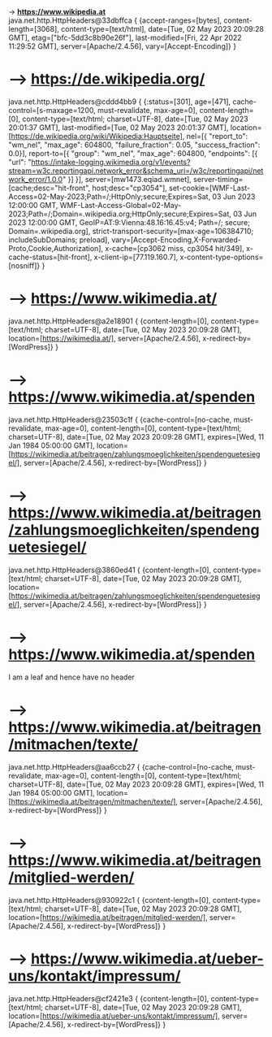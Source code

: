  -> **https://www.wikipedia.at** <br>
java.net.http.HttpHeaders@33dbffca { {accept-ranges=[bytes], content-length=[3068], content-type=[text/html], date=[Tue, 02 May 2023 20:09:28 GMT], etag=["bfc-5dd3c8b90e26f"], last-modified=[Fri, 22 Apr 2022 11:29:52 GMT], server=[Apache/2.4.56], vary=[Accept-Encoding]} }
# --> **https://de.wikipedia.org/** <br>
java.net.http.HttpHeaders@cddd4bb9 { {:status=[301], age=[471], cache-control=[s-maxage=1200, must-revalidate, max-age=0], content-length=[0], content-type=[text/html; charset=UTF-8], date=[Tue, 02 May 2023 20:01:37 GMT], last-modified=[Tue, 02 May 2023 20:01:37 GMT], location=[https://de.wikipedia.org/wiki/Wikipedia:Hauptseite], nel=[{ "report_to": "wm_nel", "max_age": 604800, "failure_fraction": 0.05, "success_fraction": 0.0}], report-to=[{ "group": "wm_nel", "max_age": 604800, "endpoints": [{ "url": "https://intake-logging.wikimedia.org/v1/events?stream=w3c.reportingapi.network_error&schema_uri=/w3c/reportingapi/network_error/1.0.0" }] }], server=[mw1473.eqiad.wmnet], server-timing=[cache;desc="hit-front", host;desc="cp3054"], set-cookie=[WMF-Last-Access=02-May-2023;Path=/;HttpOnly;secure;Expires=Sat, 03 Jun 2023 12:00:00 GMT, WMF-Last-Access-Global=02-May-2023;Path=/;Domain=.wikipedia.org;HttpOnly;secure;Expires=Sat, 03 Jun 2023 12:00:00 GMT, GeoIP=AT:9:Vienna:48.16:16.45:v4; Path=/; secure; Domain=.wikipedia.org], strict-transport-security=[max-age=106384710; includeSubDomains; preload], vary=[Accept-Encoding,X-Forwarded-Proto,Cookie,Authorization], x-cache=[cp3062 miss, cp3054 hit/349], x-cache-status=[hit-front], x-client-ip=[77.119.160.7], x-content-type-options=[nosniff]} }
# --> **https://www.wikimedia.at/** <br>
java.net.http.HttpHeaders@a2e18901 { {content-length=[0], content-type=[text/html; charset=UTF-8], date=[Tue, 02 May 2023 20:09:28 GMT], location=[https://wikimedia.at/], server=[Apache/2.4.56], x-redirect-by=[WordPress]} }
# --> **https://www.wikimedia.at/spenden** <br>
java.net.http.HttpHeaders@23503c1f { {cache-control=[no-cache, must-revalidate, max-age=0], content-length=[0], content-type=[text/html; charset=UTF-8], date=[Tue, 02 May 2023 20:09:28 GMT], expires=[Wed, 11 Jan 1984 05:00:00 GMT], location=[https://wikimedia.at/beitragen/zahlungsmoeglichkeiten/spendenguetesiegel/], server=[Apache/2.4.56], x-redirect-by=[WordPress]} }
# --> **https://www.wikimedia.at/beitragen/zahlungsmoeglichkeiten/spendenguetesiegel/** <br>
java.net.http.HttpHeaders@3860ed41 { {content-length=[0], content-type=[text/html; charset=UTF-8], date=[Tue, 02 May 2023 20:09:28 GMT], location=[https://wikimedia.at/beitragen/zahlungsmoeglichkeiten/spendenguetesiegel/], server=[Apache/2.4.56], x-redirect-by=[WordPress]} }
# --> **https://www.wikimedia.at/spenden** <br>
I am a leaf and hence have no header
# --> **https://www.wikimedia.at/beitragen/mitmachen/texte/** <br>
java.net.http.HttpHeaders@aa6ccb27 { {cache-control=[no-cache, must-revalidate, max-age=0], content-length=[0], content-type=[text/html; charset=UTF-8], date=[Tue, 02 May 2023 20:09:28 GMT], expires=[Wed, 11 Jan 1984 05:00:00 GMT], location=[https://wikimedia.at/beitragen/mitmachen/texte/], server=[Apache/2.4.56], x-redirect-by=[WordPress]} }
# --> **https://www.wikimedia.at/beitragen/mitglied-werden/** <br>
java.net.http.HttpHeaders@930922c1 { {content-length=[0], content-type=[text/html; charset=UTF-8], date=[Tue, 02 May 2023 20:09:28 GMT], location=[https://wikimedia.at/beitragen/mitglied-werden/], server=[Apache/2.4.56], x-redirect-by=[WordPress]} }
# --> **https://www.wikimedia.at/ueber-uns/kontakt/impressum/** <br>
java.net.http.HttpHeaders@cf2421e3 { {content-length=[0], content-type=[text/html; charset=UTF-8], date=[Tue, 02 May 2023 20:09:28 GMT], location=[https://wikimedia.at/ueber-uns/kontakt/impressum/], server=[Apache/2.4.56], x-redirect-by=[WordPress]} }
